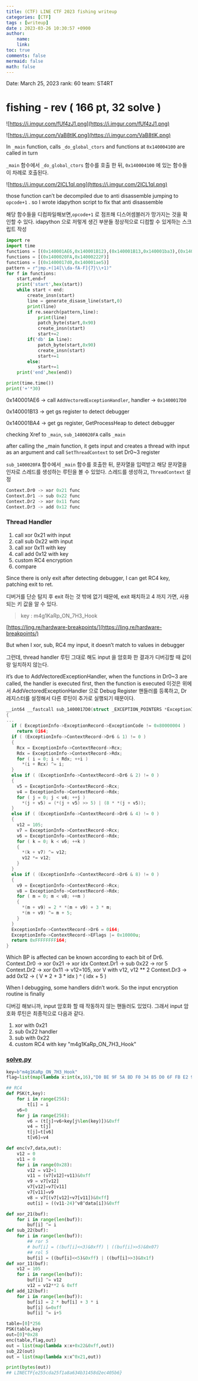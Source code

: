 ```yaml
---
title: (CTF) LINE CTF 2023 fishing writeup
categories: [CTF]
tags : [writeup]
date : 2023-03-26 10:30:57 +0900
author:
    name: 
    link: 
toc: true
comments: false
mermaid: false
math: false
---
```


Date: March 25, 2023
rank: 60
team: ST4RT

# fishing - rev ( 166 pt, 32 solve )

![https://i.imgur.com/fUf4zJ1.png](https://i.imgur.com/fUf4zJ1.png)

![https://i.imgur.com/VaB8tlK.png](https://i.imgur.com/VaB8tlK.png)

In `_main` function, calls `_do_global_ctors` and functions at `0x140004100` are called in turn

`_main` 함수에서 `_do_global_ctors` 함수를 호출 한 뒤, `0x140004100` 에 있는 함수들이 차례로 호출된다.

![https://i.imgur.com/2ICL1ql.png](https://i.imgur.com/2ICL1ql.png)

those function can’t be decompiled due to anti disassemble jumping to `opcode+1` . so I wrote idapython script to fix that anti disassemble

해당 함수들을 디컴파일해보면,`opcode+1` 로 점프해 디스어셈블러가 망가지는 것을 확인할 수 있다.
idapython 으로 저렇게 생긴 부분들 정상적으로 디컴할 수 있게하는 스크립트 작성

```python
import re
import time
functions = [(0x140001AE6,0x140001B12),(0x140001B13,0x140001ba3),(0x140001BA4,0x140001cde)]
functions = [(0x1400020FA,0x14000222F)]
functions = [(0x1400017d0,0x140001ae5)]
pattern = r"jmp.+(14[\\da-fA-F]{7}\\+1)"
for f in functions:
    start,end=f
    print('start',hex(start))
    while start < end:
        create_insn(start)
        line = generate_disasm_line(start,0)
        print(line)
        if re.search(pattern,line):
            print(line)
            patch_byte(start,0x90)
            create_insn(start)
            start+=2
        if('db' in line):
            patch_byte(start,0x90)
            create_insn(start)
            start+=1
        else:
            start+=1
    print('end',hex(end))

print(time.time())
print('+'*30)

```

0x140001AE6 -> call `AddVectoredExceptionHandler`, handler → `0x1400017D0`

0x140001B13 -> get gs register to detect debugger

0x140001BA4 -> get gs register, GetProcessHeap to detect debugger

checking Xref to `_main`,  `sub_1400020FA` calls `_main`

after calling the _main function, it gets input and creates a thread with input as an argument and call `SetThreadContext` to set Dr0~3 register

`sub_1400020FA` 함수에서 `_main` 함수를 호출한 뒤, 문자열을 입력받고 해당 문자열을 인자로 스레드를 생성하는 루틴을 볼 수 있었다. 스레드를 생성하고, `ThreadContext` 설정

```python
Context.Dr0 -> xor 0x21 func
Context.Dr1 -> sub 0x22 func
Context.Dr2 -> xor 0x11 func
Context.Dr3 -> add 0x12 func
```

### Thread Handler

1. call xor 0x21 with input
2. call sub 0x22 with input
3. call xor 0x11 with key
4. call add 0x12 with key
5. custom RC4 encryption 
6. compare

Since there is only exit after detecting debugger, I can get RC4 key, patching exit to ret.

디버거를 단순 탐지 후 exit 하는 것 밖에 없기 때문에, exit 패치하고 4 까지 가면, 사용되는 키 값을 알 수 있다.

> key : m4g1KaRp_ON_7H3_Hook
> 

[https://ling.re/hardware-breakpoints/](https://ling.re/hardware-breakpoints/)

But when I xor, sub, RC4 my input, it doesn’t match to values in debugger

그런데, thread handler 루틴 그대로 해도 input 을 암호화 한 결과가 디버깅할 때 값이랑 일치하지 않는다.

it’s due to AddVectoredExceptionHandler, when the functions in Dr0~3 are called, the handler is executed first, then the function is executed
이것은 위에서 AddVectoredExceptionHandler 으로 Debug Register 핸들러를 등록하고, Dr 레지스터를 설정해서 다른 루틴이 추가로 실행되기 때문이다.

```c
__int64 __fastcall sub_1400017D0(struct _EXCEPTION_POINTERS *ExceptionInfo)
{
...
  if ( ExceptionInfo->ExceptionRecord->ExceptionCode != 0x80000004 )
    return 0i64;
  if ( (ExceptionInfo->ContextRecord->Dr6 & 1) != 0 )
  {
    Rcx = ExceptionInfo->ContextRecord->Rcx;
    Rdx = ExceptionInfo->ContextRecord->Rdx;
    for ( i = 0; i < Rdx; ++i )
      *(i + Rcx) ^= i;
  }
  else if ( (ExceptionInfo->ContextRecord->Dr6 & 2) != 0 )
  {
    v5 = ExceptionInfo->ContextRecord->Rcx;
    v4 = ExceptionInfo->ContextRecord->Rdx;
    for ( j = 0; j < v4; ++j )
      *(j + v5) = (*(j + v5) >> 5) | (8 * *(j + v5));
  }
  else if ( (ExceptionInfo->ContextRecord->Dr6 & 4) != 0 )
  {
    v12 = 105;
    v7 = ExceptionInfo->ContextRecord->Rcx;
    v6 = ExceptionInfo->ContextRecord->Rdx;
    for ( k = 0; k < v6; ++k )
    {
      *(k + v7) ^= v12;
      v12 *= v12;
    }
  }
  else if ( (ExceptionInfo->ContextRecord->Dr6 & 8) != 0 )
  {
    v9 = ExceptionInfo->ContextRecord->Rcx;
    v8 = ExceptionInfo->ContextRecord->Rdx;
    for ( m = 0; m < v8; ++m )
    {
      *(m + v9) = 2 * *(m + v9) + 3 * m;
      *(m + v9) ^= m + 5;
    }
  }
  ExceptionInfo->ContextRecord->Dr6 = 0i64;
  ExceptionInfo->ContextRecord->EFlags |= 0x10000u;
  return 0xFFFFFFFFi64;
}
```

Which BP is affected can be known according to each bit of Dr6.
Context.Dr0 -> xor 0x21 -> xor idx
Context.Dr1 -> sub 0x22 -> ror 5
Context.Dr2 -> xor 0x11 -> v12=105, xor V with v12, v12 ** 2
Context.Dr3 -> add 0x12 -> ( V * 2 + 3 * idx ) ^ ( idx + 5 )

When I debugging, some handlers didn’t work.
So the input encryption routine is finally

디버깅 해보니까, input 암호화 할 때 작동하지 않는 핸들러도 있었다.
그래서 input 암호화 루틴은 최종적으로 다음과 같다.

1. xor with 0x21
2. sub 0x22 handler
3. sub with 0x22
4. custom RC4 with key "m4g1KaRp_ON_7H3_Hook"

### [solve.py](http://solve.py/)

```python
key=b"m4g1KaRp_ON_7H3_Hook"
flag=list(map(lambda x:int(x,16),"D0 BE 9F 5A BD F0 34 B5 D0 6F FB E2 99 BA AE D7 36 D5 2D C2 22 45 B0 03 9D 63 66 53 C7 28 CC 2A 2B 14 BB 09 9B E3 60 46 3A 00 00 00 00 00 00 00".split()))

## RC4
def PSK(t,key):
    for i in range(256):
        t[i] = i
    v6=0
    for j in range(256):
        v6 = (t[j]+v6+key[j%len(key)])&0xff
        v4 = t[j]
        t[j]=t[v6]
        t[v6]=v4

def enc(v7,data,out):
    v12 = 0
    v11 = 0
    for i in range(0x28):
        v12 = v12+1
        v11 = (v7[v12]+v11)&0xff
        v9 = v7[v12]
        v7[v12]=v7[v11]
        v7[v11]=v9
        v8 = v7[(v7[v12]+v7[v11])&0xff]
        out[i] = ((v11-24)^v8^data[i])&0xff

def xor_21(buf):
    for i in range(len(buf)):
        buf[i] ^= i
def sub_22(buf):
    for i in range(len(buf)):
        ## ror 5
        # buf[i] = ((buf[i]<<3)&0xff) | ((buf[i]>>5)&0x07)
        ## rol 5
        buf[i] = ((buf[i]<<5)&0xff) | ((buf[i]>>3)&0x1f)
def xor_11(buf):
    v12 = 105
    for i in range(len(buf)):
        buf[i] ^= v12
        v12 = v12**2 & 0xff
def add_12(buf):
    for i in range(len(buf)):
        buf[i] = 2 * buf[i] + 3 * i
        buf[i] &=0xff
        buf[i] ^= i+5

table=[0]*256
PSK(table,key)
out=[0]*0x28
enc(table,flag,out)
out = list(map(lambda x:x+0x22&0xff,out))
sub_22(out)
out = list(map(lambda x:x^0x21,out))

print(bytes(out))
## LINECTF{e255cda25f1a8a634b31458d2ec405b6}

```
